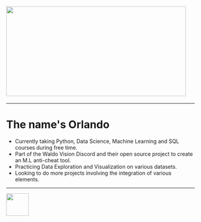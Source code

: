 # <img src="https://c.tenor.com/6us3et_6HDoAAAAC/hello-there-hi-there.gif" height="240px" width="480px">

---
# The name's Orlando
- Currently taking Python, Data Science, Machine Learning and SQL courses during free time.
- Part of the Waldo Vision Discord and their open source project to create an M.L anti-cheat tool.
- Practicing Data Exploration and Visualization on various datasets.
- Looking to do more projects involving the integration of various elements.

---
[<img src="https://cdn.svgporn.com/logos/python.svg" width="60px" height="60px" href="google.com"/>](https://google.com)
